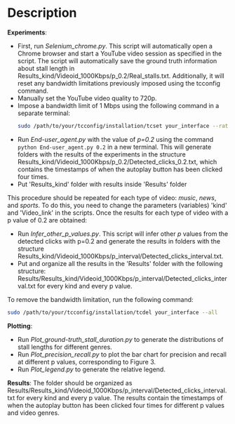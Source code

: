 # Description
**Experiments**:
- First, run *Selenium_chrome.py*. This script will automatically open a Chrome browser and start a YouTube video session as specified in the script. The script will 
automatically save the ground truth information about stall length in Results_kind/Videoid_1000Kbps/p_0.2/Real_stalls.txt. 
Additionally, it will reset any bandwidth limitations previously imposed using the tcconfig command.
- Manually set the YouTube video quality to 720p.
- Impose a bandwidth limit of 1 Mbps using the following command in a separate terminal:
  ```bash
  sudo /path/to/your/tcconfig/installation/tcset your_interface --rate 1000kbps --direction incoming
- Run *End-user_agent.py* with the value of *p=0.2* using the command `python End-user_agent.py 0.2` in a new terminal. This will generate folders with the results of the experiments in the structure Results_kind/Videoid_1000Kbps/p_0.2/Detected_clicks_0.2.txt, which contains the timestamps of when the autoplay button has been clicked four times.
- Put 'Results_kind' folder with results inside 'Results' folder

This procedure should be repeated for each type of video: *music*, *news*, and *sports*. To do this, you need to change the parameters (variables) 'kind' and 'Video_link' in the scripts. 
Once the results for each type of video with a p value of 0.2 are obtained:

- Run *Infer_other_p_values.py*. This script will infer other *p* values from the detected clicks with p=0.2 and generate the results in folders with the structure Results_kind/Videoid_1000Kbps/p_interval/Detected_clicks_interval.txt.
- Put and organize all the results in the 'Results' folder with the following structure: Results/Results_kind/Videoid_1000Kbps/p_interval/Detected_clicks_interval.txt for every kind and every p value.

To remove the bandwidth limitation, run the following command:
  ```bash
  sudo /path/to/your/tcconfig/installation/tcdel your_interface --all
  ```

**Plotting**: 
- Run *Plot_ground-truth_stall_duration.py* to generate the distributions of stall lengths for different genres.
- Run *Plot_precision_recall.py* to plot the bar chart for precision and recall at different p values, corresponding to Figure 3.
- Run *Plot_legend.py* to generate the relative legend.

**Results**: The folder should be organized as Results/Results_kind/Videoid_1000Kbps/p_interval/Detected_clicks_interval.txt for every kind and every p value. The results contain the timestamps of when the autoplay button has been clicked four times for different p values and video genres.